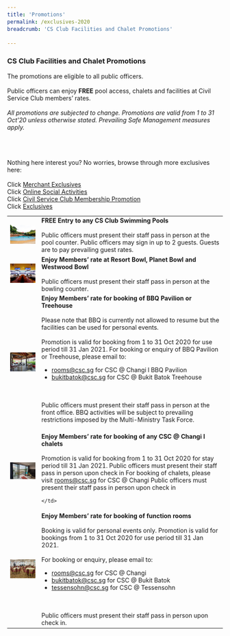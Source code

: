 ```yaml
---
title: 'Promotions'
permalink: /exclusives-2020
breadcrumb: 'CS Club Facilities and Chalet Promotions'

---
```


### CS Club Facilities and Chalet Promotions <br>
The promotions are eligible to all public officers.<br>
<br>
Public officers can enjoy <b>FREE</b> pool access, chalets and facilities at Civil Service Club members’ rates. <br>
<br>
<i>All promotions are subjected to change. Promotions are valid from 1 to 31 Oct'20 unless otherwise stated. Prevailing Safe Management measures apply. </i><br>
<br>

<table>
  <tr>
    <td>
      <img src="/images/promotions/Pool.jpg">
    </td>
    <td>
      <b>FREE Entry to any CS Club Swimming Pools</b><br>
      <br>
      Public officers must present their staff pass in person at the pool counter. Public officers may sign in up to 2 guests. Guests are to pay prevailing guest rates. <br>
    </td>
  </tr>
  <tr>
    <td>
      <img src="/images/promotions/Bowl.jpg">
    </td>
    <td>
      <b>Enjoy Members’ rate at Resort Bowl, Planet Bowl and Westwood Bowl </b><br>
      <br>
      Public officers must present their staff pass in person at the bowling counter. <br>
    </td>
  </tr>
  <tr>
    <td>
      <img src="/images/promotions/BBQ.jpg">
    </td>
    <td>
      <b>Enjoy Members’ rate for booking of BBQ Pavilion or Treehouse </b><br>
      <br>
      Please note that BBQ is currently not allowed to resume but the facilities can be used for personal events.<br>
      <br>
      Promotion is valid for booking from 1 to 31 Oct 2020 for use period till 31 Jan 2021. For booking or enquiry of BBQ Pavilion or Treehouse, please email to:
      <ul>
        <li> <a href="mailto:rooms@csc.sg">rooms@csc.sg</a> for CSC @ Changi l BBQ Pavilion</li>
        <li>  <a href="mailto:bukitbatok@csc.sg">bukitbatok@csc.sg</a> for CSC @ Bukit Batok Treehouse</li>
      </ul><br>
      <br>
      Public officers must present their staff pass in person at the front office. BBQ activities will be subject to prevailing restrictions imposed by the Multi-Ministry Task Force.<br>
      <br>
    </td>
  </tr>
    <tr>
    <td>
      <img src="/images/promotions/changi.jpg">
    </td>
    <td>
      <b>Enjoy Members’ rate for booking of any CSC @ Changi l chalets </b><br>
      <br>
      Promotion is valid for booking from 1 to 31 Oct 2020 for stay period till 31 Jan 2021. Public officers must present their staff pass in person upon check in For booking of chalets, please visit <a href="www.cscchalets.sg</a>.</b><br>
      <br>
       <b>50% OFF for 2nd-night stay.Promotion is valid for booking of superior and deluxe suite at CSC @ Changi l.</b><br>
          For booking or enquiry, please email to:<li> <a href="mailto:rooms@csc.sg">rooms@csc.sg</a> for CSC @ Changi</li>
        Public officers must present their staff pass in person upon check in
  
    </td>
  </tr>
      <tr>
    <td>
      <img src="/images/promotions/function.jpg">
    </td>
    <td>
      <b>Enjoy Members’ rate for booking of function rooms</b><br>
      <br>
      Booking is valid for personal events only. Promotion is valid for bookings from 1 to 31 Oct 2020 for use period till 31 Jan 2021. <br>
      <br>
      For booking or enquiry, please email to:
      <ul>
        <li> <a href="mailto:rooms@csc.sg">rooms@csc.sg</a> for CSC @ Changi</li>
        <li>  <a href="mailto:bukitbatok@csc.sg">bukitbatok@csc.sg</a> for CSC @ Bukit Batok</li>
        <li>  <a href="mailto:tessensohn@csc.sg">tessensohn@csc.sg</a> for CSC @ Tessensohn</li>
      </ul><br>
      <br>
      Public officers must present their staff pass in person upon check in.
      <br>     
    </td>
  </tr>
  <br>
<br>
Nothing here interest you? No worries, browse through more exclusives here: <br>
<br>
Click <a href="https://publicserviceweek.gov.sg/merchant-exclusives-2020">Merchant Exclusives</a><br>
Click <a href="https://publicserviceweek.gov.sg/online-social-activities-2020">Online Social Activities</a><br>
Click <a href="https://publicserviceweek.gov.sg/civil service club membership promotion-2020">Civil Service Club Membership Promotion</a><br>
Click <a href="https://publicserviceweek.gov.sg/exclusives-2020">Exclusives</a><br>
